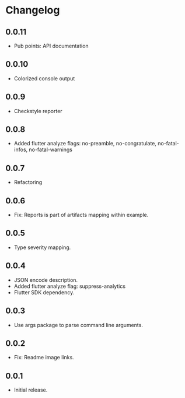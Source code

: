 # Changelog

## 0.0.11

* Pub points: API documentation

## 0.0.10

* Colorized console output

## 0.0.9

* Checkstyle reporter

## 0.0.8

* Added flutter analyze flags: no-preamble, no-congratulate, no-fatal-infos, no-fatal-warnings

## 0.0.7

* Refactoring

## 0.0.6

* Fix: Reports is part of artifacts mapping within example.

## 0.0.5

* Type severity mapping.

## 0.0.4

* JSON encode description.
* Added flutter analyze flag: suppress-analytics
* Flutter SDK dependency.

## 0.0.3

* Use args package to parse command line arguments.

## 0.0.2

* Fix: Readme image links.

## 0.0.1

* Initial release. 